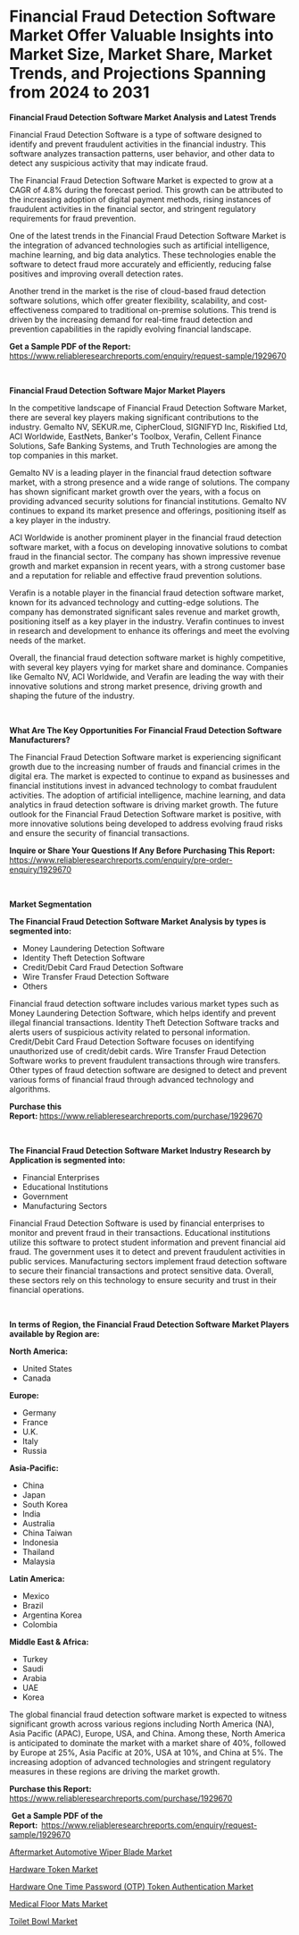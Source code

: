 <p><h1>Financial Fraud Detection Software Market Offer Valuable Insights into Market Size, Market Share, Market Trends, and Projections Spanning from 2024 to 2031</h1></p><p><strong>Financial Fraud Detection Software Market Analysis and Latest Trends</strong></p>
<p><p>Financial Fraud Detection Software is a type of software designed to identify and prevent fraudulent activities in the financial industry. This software analyzes transaction patterns, user behavior, and other data to detect any suspicious activity that may indicate fraud.</p><p>The Financial Fraud Detection Software Market is expected to grow at a CAGR of 4.8% during the forecast period. This growth can be attributed to the increasing adoption of digital payment methods, rising instances of fraudulent activities in the financial sector, and stringent regulatory requirements for fraud prevention.</p><p>One of the latest trends in the Financial Fraud Detection Software Market is the integration of advanced technologies such as artificial intelligence, machine learning, and big data analytics. These technologies enable the software to detect fraud more accurately and efficiently, reducing false positives and improving overall detection rates.</p><p>Another trend in the market is the rise of cloud-based fraud detection software solutions, which offer greater flexibility, scalability, and cost-effectiveness compared to traditional on-premise solutions. This trend is driven by the increasing demand for real-time fraud detection and prevention capabilities in the rapidly evolving financial landscape.</p></p>
<p><strong>Get a Sample PDF of the Report:&nbsp;</strong> <a href="https://www.reliableresearchreports.com/enquiry/request-sample/1929670">https://www.reliableresearchreports.com/enquiry/request-sample/1929670</a></p>
<p>&nbsp;</p>
<p><strong>Financial Fraud Detection Software Major Market Players</strong></p>
<p><p>In the competitive landscape of Financial Fraud Detection Software Market, there are several key players making significant contributions to the industry. Gemalto NV, SEKUR.me, CipherCloud, SIGNIFYD Inc, Riskified Ltd, ACI Worldwide, EastNets, Banker's Toolbox, Verafin, Cellent Finance Solutions, Safe Banking Systems, and Truth Technologies are among the top companies in this market.</p><p>Gemalto NV is a leading player in the financial fraud detection software market, with a strong presence and a wide range of solutions. The company has shown significant market growth over the years, with a focus on providing advanced security solutions for financial institutions. Gemalto NV continues to expand its market presence and offerings, positioning itself as a key player in the industry.</p><p>ACI Worldwide is another prominent player in the financial fraud detection software market, with a focus on developing innovative solutions to combat fraud in the financial sector. The company has shown impressive revenue growth and market expansion in recent years, with a strong customer base and a reputation for reliable and effective fraud prevention solutions.</p><p>Verafin is a notable player in the financial fraud detection software market, known for its advanced technology and cutting-edge solutions. The company has demonstrated significant sales revenue and market growth, positioning itself as a key player in the industry. Verafin continues to invest in research and development to enhance its offerings and meet the evolving needs of the market.</p><p>Overall, the financial fraud detection software market is highly competitive, with several key players vying for market share and dominance. Companies like Gemalto NV, ACI Worldwide, and Verafin are leading the way with their innovative solutions and strong market presence, driving growth and shaping the future of the industry.</p></p>
<p>&nbsp;</p>
<p><strong>What Are The Key Opportunities For Financial Fraud Detection Software Manufacturers?</strong></p>
<p><p>The Financial Fraud Detection Software market is experiencing significant growth due to the increasing number of frauds and financial crimes in the digital era. The market is expected to continue to expand as businesses and financial institutions invest in advanced technology to combat fraudulent activities. The adoption of artificial intelligence, machine learning, and data analytics in fraud detection software is driving market growth. The future outlook for the Financial Fraud Detection Software market is positive, with more innovative solutions being developed to address evolving fraud risks and ensure the security of financial transactions.</p></p>
<p><strong>Inquire or Share Your Questions If Any Before Purchasing This Report:</strong> <a href="https://www.reliableresearchreports.com/enquiry/pre-order-enquiry/1929670">https://www.reliableresearchreports.com/enquiry/pre-order-enquiry/1929670</a></p>
<p>&nbsp;</p>
<p><strong>Market Segmentation</strong></p>
<p><strong>The Financial Fraud Detection Software Market Analysis by types is segmented into:</strong></p>
<p><ul><li>Money Laundering Detection Software</li><li>Identity Theft Detection Software</li><li>Credit/Debit Card Fraud Detection Software</li><li>Wire Transfer Fraud Detection Software</li><li>Others</li></ul></p>
<p><p>Financial fraud detection software includes various market types such as Money Laundering Detection Software, which helps identify and prevent illegal financial transactions. Identity Theft Detection Software tracks and alerts users of suspicious activity related to personal information. Credit/Debit Card Fraud Detection Software focuses on identifying unauthorized use of credit/debit cards. Wire Transfer Fraud Detection Software works to prevent fraudulent transactions through wire transfers. Other types of fraud detection software are designed to detect and prevent various forms of financial fraud through advanced technology and algorithms.</p></p>
<p><strong>Purchase this Report:&nbsp;</strong><a href="https://www.reliableresearchreports.com/purchase/1929670">https://www.reliableresearchreports.com/purchase/1929670</a></p>
<p>&nbsp;</p>
<p><strong>The Financial Fraud Detection Software Market Industry Research by Application is segmented into:</strong></p>
<p><ul><li>Financial Enterprises</li><li>Educational Institutions</li><li>Government</li><li>Manufacturing Sectors</li></ul></p>
<p><p>Financial Fraud Detection Software is used by financial enterprises to monitor and prevent fraud in their transactions. Educational institutions utilize this software to protect student information and prevent financial aid fraud. The government uses it to detect and prevent fraudulent activities in public services. Manufacturing sectors implement fraud detection software to secure their financial transactions and protect sensitive data. Overall, these sectors rely on this technology to ensure security and trust in their financial operations.</p></p>
<p>&nbsp;</p>
<p><strong>In terms of Region, the Financial Fraud Detection Software Market Players available by Region are:</strong></p>
<p>
    <p> <strong> North America: </strong>
        <ul>
            <li>United States</li>
            <li>Canada</li>
        </ul>
        </p> 
    <p> <strong> Europe: </strong>
        <ul>
            <li>Germany</li>
            <li>France</li>
            <li>U.K.</li>
            <li>Italy</li>
            <li>Russia</li>
        </ul>
        </p> 
    <p> <strong> Asia-Pacific: </strong>
        <ul>
            <li>China</li>
            <li>Japan</li>
            <li>South Korea</li>
            <li>India</li>
            <li>Australia</li>
            <li>China Taiwan</li>
            <li>Indonesia</li>
            <li>Thailand</li>
            <li>Malaysia</li>
        </ul>
        </p> 
    <p> <strong> Latin America: </strong>
        <ul>
            <li>Mexico</li>
            <li>Brazil</li>
            <li>Argentina Korea</li>
            <li>Colombia</li>
        </ul>
        </p> 
    <p> <strong> Middle East & Africa: </strong>
        <ul>
            <li>Turkey</li>
            <li>Saudi</li>
            <li>Arabia</li>
            <li>UAE</li>
            <li>Korea</li>
        </ul>
    </p>
    </p>
<p><p>The global financial fraud detection software market is expected to witness significant growth across various regions including North America (NA), Asia Pacific (APAC), Europe, USA, and China. Among these, North America is anticipated to dominate the market with a market share of 40%, followed by Europe at 25%, Asia Pacific at 20%, USA at 10%, and China at 5%. The increasing adoption of advanced technologies and stringent regulatory measures in these regions are driving the market growth.</p></p>
<p><strong>Purchase this Report: </strong><a href="https://www.reliableresearchreports.com/purchase/1929670">https://www.reliableresearchreports.com/purchase/1929670</a></p>
<p>&nbsp;<strong>Get a Sample PDF of the Report:&nbsp;&nbsp;</strong><a href="https://www.reliableresearchreports.com/enquiry/request-sample/1929670">https://www.reliableresearchreports.com/enquiry/request-sample/1929670</a></p>
<p><strong></strong></p>
<p><p><a href="https://pretty-mail-caf.notion.site/Aftermarket-Automotive-Wiper-Blade-Market-Provides-a-Comprehensive-Analysis-Including-a-Macro-Overvi-916a8b27920748358d4eb5a3a752104d">Aftermarket Automotive Wiper Blade Market</a></p><p><a href="https://github.com/dimitrishawkinswaynenp91rgz/Market-Research-Report-List-1/blob/main/hardware-token-market.md">Hardware Token Market</a></p><p><a href="https://github.com/changoleonlaverguenzanoexiste/Market-Research-Report-List-2/blob/main/hardware-one-time-password-otp-token-authentication-market.md">Hardware One Time Password (OTP) Token Authentication Market</a></p><p><a href="https://view.publitas.com/reportprime-1/medical-floor-mats-market-furnish-information-about-market-size-market-share-market-dynamics-and-projections-spanning-from-2024-to-2031/">Medical Floor Mats Market</a></p><p><a href="https://view.publitas.com/reportprime-1/toilet-bowl-market-size-market-share-and-global-market-analysis-report-2024-2031/">Toilet Bowl Market</a></p></p>